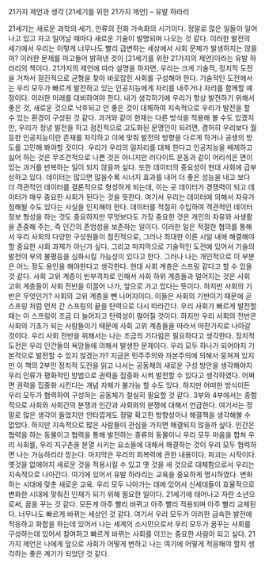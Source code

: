 21가지 제언과 생각
[21세기를 위한 21가지 제언] – 유발 하라리

 21세기는 새로운 과학의 세기, 인류의 진화 가속화의 시기이다. 정말로 많은 일들이 일어나고 있고 자고 일어날 때마다 새로운 기술이 발명되며 나오는 것 같다. 이러한 발전의 세기에서 우리는 이렇게 너무나도 빨리 급변하는 세상에서 사회 문제가 발생하지는 않을까? 이러한 문제를 파고들어 밝혀낸 것이 [21세기를 위한 21가지의 제언]이라는 유발 하라리의 책이다.
 21가지의 제언에 따라 설명을 하자면, 우리는 크게 기술적, 정치적 도전을 거쳐서 점진적으로 균형을 찾아 바로잡힌 사회를 구성해야 한다.
 기술적인 도전에서는 우리 모두가 빠르게 발전하고 있는 인공지능에게 자리를 내주거나 자리를 함께할 예정이다. 이러한 미래를 대비하여야 한다. 내가 생각하기에 우리가 항상 발전하기 위해서 좋은 것, 새로운 것으로 낙후되고 안 좋은 것이 대체하여 지속적으로 우리가 발전을 할 수 있는 환경이 구성된 것 같다. 과거와 같이 현재는 다른 방식을 적용해 볼 수도 있겠지만, 우리가 정녕 발전을 하고 점진적으로 고도화된 문명인이 되려면, 겸허히 우리보다 월등한 인공지능이란 존재를 자각하고 이에 맞춰 발전의 방향을 다르게 하거나 공생의 방도를 고민해 봐야할 것이다. 우리가 우리의 일자리를 대체 한다고 인공지능을 배제하고 싫어 하는 것은 무조건적으로 나쁜 것은 아니지만 러다이트 운동과 같이 어리석은 면이 있는 과거를 반복하는 일이 되지 않을까 싶다. 또한 데이터의 중요성이 현대 사회에 급부상하고 있다. 데이터는 많으면 많을수록 시너지 효과를 내어 더 좋은 성능을 내고 보다 더 객관적인 데이터를 결론적으로 형성하게 되는데, 이는 곳 데이터가 경쟁력이 되고 데이터가 매우 중요한 사회가 된다는 것을 뜻한다. 여기서 우리는 데이터에 의해서 자유가 침해될 수도 있다는 사실을 인지해야 한다. 데이터를 적절히 수입하여 객관적인 데이터 정보 형성을 하는 것도 중요하지만 무엇보다도 가장 중요한 것은 개인의 자유와 사생활을 존중해 주는, 즉 인간의 존엄성을 보존하는 일이다. 이러한 일은 적절한 협의를 통해서 우리 사회의 다양한 구성원들이 점진적으로, 그러나 최대한 이른 시일 내에 해결해야할 중요한 사회 과제가 아닌가 싶다. 그리고 마지막으로 기술적인 도전에 있어서 기술의 발전이 부의 불평등을 심화시킬 가능성이 있다고 한다. 그러나 나는 개인적으로 이 부분은 어느 정도 용인을 해야한다고 생각한다. 현대 사회 계층은 스프링 같다고 할 수 있을 것 같다. 사회 고위 계층이 빈부격차로 인해서 사회 하위 계층들과 멀어지는 것은 사회 고위 계층들이 사회 전반을 이끌어 나가, 앞으로 가고 있다는 뜻이다. 하지만 사회의 기반은 무엇인가? 사회의 고위 계층을 뺀 나머지이다. 이들은 사회의 기반이기 때문에 곧 스프링 처럼 먼저 간 스프링의 끝을 탄력으로 다시 따라간다. 우리 사회가 빠르게 발전할 때는 이 스프링이 조금 더 늘어지고 탄력성이 떨어질 것이다. 하지만 우리 사회의 전반은 사회의 기초가 되는 사람들이기 때문에 사회 고위 계층들을 따라서 마찬가지로 나아갈 것이다. 우리 사회 전반을 위해서는 나는 조금의 기다림은 필요하다고 생각한다.
 정치적 도전은 우리 인간들의 욕망들에 의해서 발생한 문제이다. 우리 모두 하나가 되어야지 기본적으로 발전할 수 있지 않겠는가? 지금은 민주주의와 자본주의에 의해서 뭉쳐져 있지만 이 책의 2부인 정치적 도전을 읽고 나서는 공동체의 새로운 구성 방안을 생각해야지 우리 인류가 평화적인 방법으로 권력을 집중화 시켜 발전할 수 있다고 생각하였다. 어쩌면 권력을 집중화 시킨다는 개념 자체가 불가능 할 수도 있다. 하지만 어떠한 방식이든 우리 모두가 협력하여 구성하는 공동체가 절실히 필요할 것 같다.
 3부와 4부에서는 종합적으로 사회와 사회간의 분쟁과 인간과 사회와의 분쟁에 대해서 언급한다. 여기서는 정말로 많은 생각이 들었지만 안타깝게도 정말 확고한 방향성이나 해결책을 생각해볼 수 없었다. 하지만 지속적으로 많은 사람들이 관심을 가지면 해결되지 않을까 싶다. 인간은 협력을 하는 동물이고 협력을 통해 발전하는 종류의 동물이니 우리 모두 마음을 합쳐 우리 사회를, 우리 지구촌을 분열 시키는 요소들에 대해서 해결하는 것이 우리 모두 협력하면 나는 가능하리라 믿는다.
 마지막은 우리의 회복력에 관한 내용이다. 파괴는 시작이다. 옛것을 없애야지 새로운 것을 적용시킬 수 있고 옛 것을 새 것으로 대체함으로서 우리는 지속적으로 나아간다. 여기에 있어서 유발 하라리는 교육을 중요하게 명시하였다. 변화하는 시대에 맞춘 새로운 교육. 우리 모두 나아가는 데에 있어서 신세대들이 효율적으로 변화한 시대에 맞춰진 인재가 되기 위해 필요한 일이다.
 21세기에 태어나고 자란 소년으로써, 꿈을 꾸는 것 같다. 모든게 아주 빨리 바뀌고 아주 빨리 적용되며 아주 빨리 교체된다. 너무나도 빠르게 바뀌는 세상인 것 같다. 여기서 우리 모두가 이러한 급속한 발전에 적응하고 화합을 하는데 있어서 나는 세계의 소시민으로서 우리 모두가 꿈꾸는 사회를 구성하는데 있어서 참여하고 빠르게 바뀌는 사회를 이끄는 중요한 사람이 되고 싶다. 21가지 제언은 나에게 앞으로 사회가 어떻게 변하고 나는 여기에 어떻게 적응해야 할지 생각하는 좋은 계기가 되었던 것 같다.
